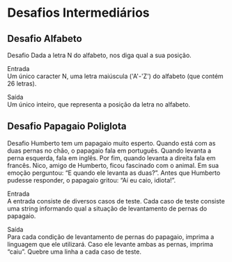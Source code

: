 # **Desafios Intermediários** 

## **Desafio Alfabeto**

Desafio
Dada a letra N do alfabeto, nos diga qual a sua posição.

Entrada <br>
Um único caracter N, uma letra maiúscula ('A'-'Z') do alfabeto (que contém 26 letras).

Saída <br>
Um único inteiro, que representa a posição da letra no alfabeto.

## **Desafio Papagaio Poliglota**

Desafio
Humberto tem um papagaio muito esperto. Quando está com as duas pernas no chão, o papagaio fala em português. Quando levanta a perna esquerda, fala em inglês. Por fim, quando levanta a direita fala em francês. Nico, amigo de Humberto, ficou fascinado com o animal. Em sua emoção perguntou: “E quando ele levanta as duas?”. Antes que Humberto pudesse responder, o papagaio gritou: “Aí eu caio, idiota!”.

Entrada <br>
A entrada consiste de diversos casos de teste. Cada caso de teste consiste uma string informando qual a situação de levantamento de pernas do papagaio.

Saída <br>
Para cada condição de levantamento de pernas do papagaio, imprima a linguagem que ele utilizará. Caso ele levante ambas as pernas, imprima “caiu”. Quebre uma linha a cada caso de teste.
